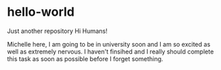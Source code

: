 # hello-world
Just another repository 
Hi Humans!

Michelle here, I am going to be in university soon and I am so excited as well as extremely nervous.
I haven't finsihed and I really should complete this task as soon as possible before I forget something.
